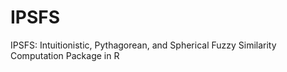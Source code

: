 # IPSFS
IPSFS: Intuitionistic, Pythagorean, and Spherical Fuzzy Similarity Computation Package in R
